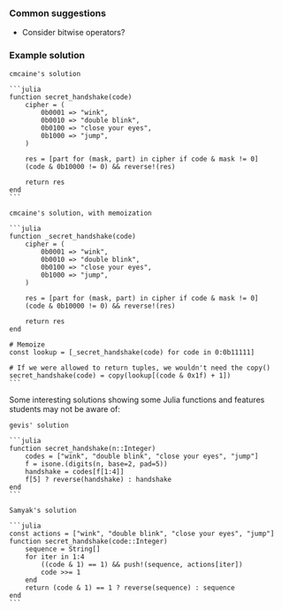 ### Common suggestions

- Consider bitwise operators?


### Example solution

````
cmcaine's solution

```julia
function secret_handshake(code)
    cipher = (
        0b0001 => "wink",
        0b0010 => "double blink",
        0b0100 => "close your eyes",
        0b1000 => "jump",
    )

    res = [part for (mask, part) in cipher if code & mask != 0]
    (code & 0b10000 != 0) && reverse!(res)

    return res
end
```
````

````
cmcaine's solution, with memoization

```julia
function _secret_handshake(code)
    cipher = (
        0b0001 => "wink",
        0b0010 => "double blink",
        0b0100 => "close your eyes",
        0b1000 => "jump",
    )

    res = [part for (mask, part) in cipher if code & mask != 0]
    (code & 0b10000 != 0) && reverse!(res)

    return res
end

# Memoize
const lookup = [_secret_handshake(code) for code in 0:0b11111]

# If we were allowed to return tuples, we wouldn't need the copy()
secret_handshake(code) = copy(lookup[(code & 0x1f) + 1])
```
````

Some interesting solutions showing some Julia functions and features students
may not be aware of:

````
gevis' solution

```julia
function secret_handshake(n::Integer)
    codes = ["wink", "double blink", "close your eyes", "jump"]
    f = isone.(digits(n, base=2, pad=5))
    handshake = codes[f[1:4]]
    f[5] ? reverse(handshake) : handshake
end
```
````

````
Samyak's solution

```julia
const actions = ["wink", "double blink", "close your eyes", "jump"]
function secret_handshake(code::Integer)
    sequence = String[]
    for iter in 1:4
        ((code & 1) == 1) && push!(sequence, actions[iter])
        code >>= 1
    end
    return (code & 1) == 1 ? reverse(sequence) : sequence
end
```
````
